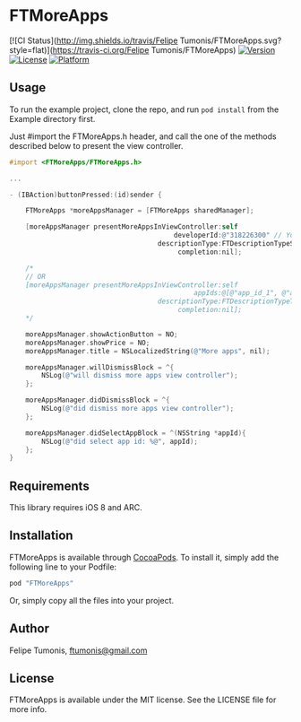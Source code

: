 # FTMoreApps

[![CI Status](http://img.shields.io/travis/Felipe Tumonis/FTMoreApps.svg?style=flat)](https://travis-ci.org/Felipe Tumonis/FTMoreApps)
[![Version](https://img.shields.io/cocoapods/v/FTMoreApps.svg?style=flat)](http://cocoapods.org/pods/FTMoreApps)
[![License](https://img.shields.io/cocoapods/l/FTMoreApps.svg?style=flat)](http://cocoapods.org/pods/FTMoreApps)
[![Platform](https://img.shields.io/cocoapods/p/FTMoreApps.svg?style=flat)](http://cocoapods.org/pods/FTMoreApps)

## Usage

To run the example project, clone the repo, and run `pod install` from the Example directory first.

Just #import the FTMoreApps.h header, and call the one of the methods described below to present the view controller.

```objective-c
#import <FTMoreApps/FTMoreApps.h>

...

- (IBAction)buttonPressed:(id)sender {

    FTMoreApps *moreAppsManager = [FTMoreApps sharedManager];

    [moreAppsManager presentMoreAppsInViewController:self
                                         developerId:@"318226300" // You can find your developer id in your iTunes link of your apps: https://itunes.apple.com/us/artist/felipe-tumonis/id318226300?mt=8
                                     descriptionType:FTDescriptionTypeScreenshots
                                          completion:nil];

    /* 
    // OR
    [moreAppsManager presentMoreAppsInViewController:self
                                              appIds:@[@"app_id_1", @"app_id_2", ...] // The ids of the apps you want to show
                                     descriptionType:FTDescriptionTypeText
                                          completion:nil];
    */

    moreAppsManager.showActionButton = NO;
    moreAppsManager.showPrice = NO;
    moreAppsManager.title = NSLocalizedString(@"More apps", nil);

    moreAppsManager.willDismissBlock = ^{
        NSLog(@"will dismiss more apps view controller");
    };

    moreAppsManager.didDismissBlock = ^{
        NSLog(@"did dismiss more apps view controller");
    };

    moreAppsManager.didSelectAppBlock = ^(NSString *appId){
        NSLog(@"did select app id: %@", appId);
    };
}
```

## Requirements

This library requires iOS 8 and ARC.

## Installation

FTMoreApps is available through [CocoaPods](http://cocoapods.org). To install
it, simply add the following line to your Podfile:

```ruby
pod "FTMoreApps"
```

Or, simply copy all the files into your project.

## Author

Felipe Tumonis, ftumonis@gmail.com

## License

FTMoreApps is available under the MIT license. See the LICENSE file for more info.
